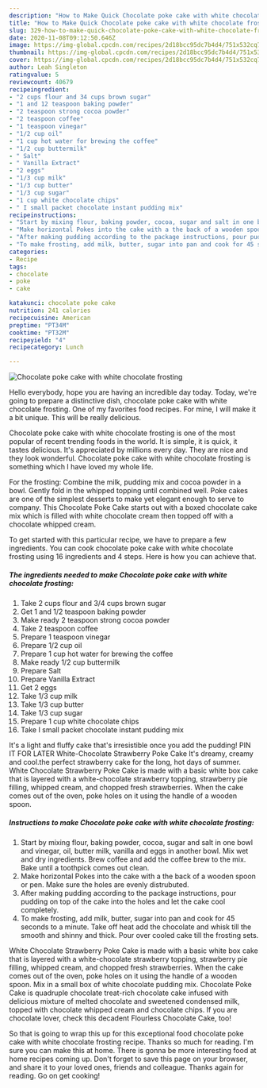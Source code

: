 ```yaml
---
description: "How to Make Quick Chocolate poke cake with white chocolate frosting"
title: "How to Make Quick Chocolate poke cake with white chocolate frosting"
slug: 329-how-to-make-quick-chocolate-poke-cake-with-white-chocolate-frosting
date: 2020-11-08T09:12:50.646Z
image: https://img-global.cpcdn.com/recipes/2d18bcc95dc7b4d4/751x532cq70/chocolate-poke-cake-with-white-chocolate-frosting-recipe-main-photo.jpg
thumbnail: https://img-global.cpcdn.com/recipes/2d18bcc95dc7b4d4/751x532cq70/chocolate-poke-cake-with-white-chocolate-frosting-recipe-main-photo.jpg
cover: https://img-global.cpcdn.com/recipes/2d18bcc95dc7b4d4/751x532cq70/chocolate-poke-cake-with-white-chocolate-frosting-recipe-main-photo.jpg
author: Leah Singleton
ratingvalue: 5
reviewcount: 40679
recipeingredient:
- "2 cups flour and 34 cups brown sugar"
- "1 and 12 teaspoon baking powder"
- "2 teaspoon strong cocoa powder"
- "2 teaspoon coffee"
- "1 teaspoon vinegar"
- "1/2 cup oil"
- "1 cup hot water for brewing the coffee"
- "1/2 cup buttermilk"
- " Salt"
- " Vanilla Extract"
- "2 eggs"
- "1/3 cup milk"
- "1/3 cup butter"
- "1/3 cup sugar"
- "1 cup white chocolate chips"
- " I small packet chocolate instant pudding mix"
recipeinstructions:
- "Start by mixing flour, baking powder, cocoa, sugar and salt in one bowl and vinegar, oil, butter milk, vanilla and eggs in another bowl. Mix wet and dry ingredients. Brew coffee and add the coffee brew to the mix. Bake until a toothpick comes out clean."
- "Make horizontal Pokes into the cake with a the back of a wooden spoon or pen. Make sure the holes are evenly distrubuted."
- "After making pudding according to the package instructions, pour pudding on top of the cake into the holes and let the cake cool completely."
- "To make frosting, add milk, butter, sugar into pan and cook for 45 seconds to a minute. Take off heat add the chocolate and whisk till the smooth and shinny and thick. Pour over cooled cake till the frosting sets."
categories:
- Recipe
tags:
- chocolate
- poke
- cake

katakunci: chocolate poke cake 
nutrition: 241 calories
recipecuisine: American
preptime: "PT34M"
cooktime: "PT32M"
recipeyield: "4"
recipecategory: Lunch

---
```



![Chocolate poke cake with white chocolate frosting](https://img-global.cpcdn.com/recipes/2d18bcc95dc7b4d4/751x532cq70/chocolate-poke-cake-with-white-chocolate-frosting-recipe-main-photo.jpg)

Hello everybody, hope you are having an incredible day today. Today, we're going to prepare a distinctive dish, chocolate poke cake with white chocolate frosting. One of my favorites food recipes. For mine, I will make it a bit unique. This will be really delicious.

Chocolate poke cake with white chocolate frosting is one of the most popular of recent trending foods in the world. It is simple, it is quick, it tastes delicious. It's appreciated by millions every day. They are nice and they look wonderful. Chocolate poke cake with white chocolate frosting is something which I have loved my whole life.

For the frosting: Combine the milk, pudding mix and cocoa powder in a bowl. Gently fold in the whipped topping until combined well. Poke cakes are one of the simplest desserts to make yet elegant enough to serve to company. This Chocolate Poke Cake starts out with a boxed chocolate cake mix which is filled with white chocolate cream then topped off with a chocolate whipped cream.


To get started with this particular recipe, we have to prepare a few ingredients. You can cook chocolate poke cake with white chocolate frosting using 16 ingredients and 4 steps. Here is how you can achieve that.

<!--inarticleads1-->

##### The ingredients needed to make Chocolate poke cake with white chocolate frosting:

1. Take 2 cups flour and 3/4 cups brown sugar
1. Get 1 and 1/2 teaspoon baking powder
1. Make ready 2 teaspoon strong cocoa powder
1. Take 2 teaspoon coffee
1. Prepare 1 teaspoon vinegar
1. Prepare 1/2 cup oil
1. Prepare 1 cup hot water for brewing the coffee
1. Make ready 1/2 cup buttermilk
1. Prepare  Salt
1. Prepare  Vanilla Extract
1. Get 2 eggs
1. Take 1/3 cup milk
1. Take 1/3 cup butter
1. Take 1/3 cup sugar
1. Prepare 1 cup white chocolate chips
1. Take  I small packet chocolate instant pudding mix


It&#39;s a light and fluffy cake that&#39;s irresistible once you add the pudding! PIN IT FOR LATER White-Chocolate Strawberry Poke Cake It&#39;s dreamy, creamy and cool.the perfect strawberry cake for the long, hot days of summer. White Chocolate Strawberry Poke Cake is made with a basic white box cake that is layered with a white-chocolate strawberry topping, strawberry pie filling, whipped cream, and chopped fresh strawberries. When the cake comes out of the oven, poke holes on it using the handle of a wooden spoon. 

<!--inarticleads2-->

##### Instructions to make Chocolate poke cake with white chocolate frosting:

1. Start by mixing flour, baking powder, cocoa, sugar and salt in one bowl and vinegar, oil, butter milk, vanilla and eggs in another bowl. Mix wet and dry ingredients. Brew coffee and add the coffee brew to the mix. Bake until a toothpick comes out clean.
1. Make horizontal Pokes into the cake with a the back of a wooden spoon or pen. Make sure the holes are evenly distrubuted.
1. After making pudding according to the package instructions, pour pudding on top of the cake into the holes and let the cake cool completely.
1. To make frosting, add milk, butter, sugar into pan and cook for 45 seconds to a minute. Take off heat add the chocolate and whisk till the smooth and shinny and thick. Pour over cooled cake till the frosting sets.


White Chocolate Strawberry Poke Cake is made with a basic white box cake that is layered with a white-chocolate strawberry topping, strawberry pie filling, whipped cream, and chopped fresh strawberries. When the cake comes out of the oven, poke holes on it using the handle of a wooden spoon. Mix in a small box of white chocolate pudding mix. Chocolate Poke Cake is quadruple chocolate treat-rich chocolate cake infused with delicious mixture of melted chocolate and sweetened condensed milk, topped with chocolate whipped cream and chocolate chips. If you are chocolate lover, check this decadent Flourless Chocolate Cake, too! 

So that is going to wrap this up for this exceptional food chocolate poke cake with white chocolate frosting recipe. Thanks so much for reading. I'm sure you can make this at home. There is gonna be more interesting food at home recipes coming up. Don't forget to save this page on your browser, and share it to your loved ones, friends and colleague. Thanks again for reading. Go on get cooking!
